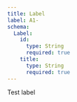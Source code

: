 ```yaml
---
title: Label
label: A1-
schema:
  Label:
    id: 
      type: String
      required: true
    title: 
      type: String
      required: true
---
```

Test label
